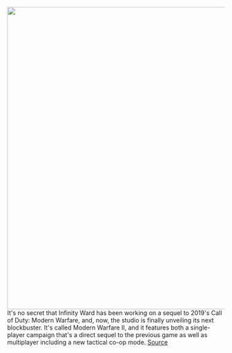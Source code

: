 <img src='' width='700px' /><br/>
It's no secret that Infinity Ward has been working on a sequel to 2019's Call of Duty: Modern Warfare, and, now, the studio is finally unveiling its next blockbuster. It's called Modern Warfare II, and it features both a single-player campaign that's a direct sequel to the previous game as well as multiplayer including a new tactical co-op mode.
<a href='https://www.theverge.com/23158574/call-of-duty-modern-warfare-2-release-date-details'> Source <a/>